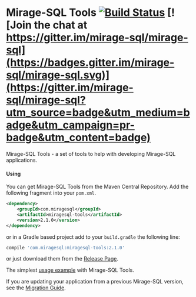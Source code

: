 Mirage-SQL Tools [![Build Status](https://travis-ci.org/mirage-sql/mirage-tools.svg?branch=master)](https://travis-ci.org/mirage-sql/mirage-tools) [![Join the chat at https://gitter.im/mirage-sql/mirage-sql](https://badges.gitter.im/mirage-sql/mirage-sql.svg)](https://gitter.im/mirage-sql/mirage-sql?utm_source=badge&utm_medium=badge&utm_campaign=pr-badge&utm_content=badge)
===============
Mirage-SQL Tools - a set of tools to help with developing Mirage-SQL applications.

#### Using
You can get Mirage-SQL Tools from the Maven Central Repository. Add the following fragment into your `pom.xml`.

```xml
<dependency>
    <groupId>com.miragesql</groupId>
    <artifactId>miragesql-tools</artifactId>
    <version>2.1.0</version>
</dependency>
```
or in a Gradle based project add to your ```build.gradle``` the following line:
```groovy
compile 'com.miragesql:miragesql-tools:2.1.0'
```

or just download them from the [Release Page](https://github.com/mirage-sql/mirage-tools/releases).

The simplest [usage example](https://github.com/mirage-sql/mirage/wiki/Tools) with Mirage-SQL Tools.

If you are updating your application from a previous Mirage-SQL version, see the [Migration Guide](https://github.com/mirage-sql/mirage/wiki/Migration-Guide).
